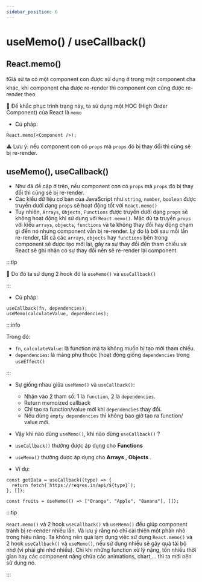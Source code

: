 ```yaml
---
sidebar_position: 6
---
```


# useMemo() / useCallback()

## React.memo()

❗️Giả sử ta có một component con được sử dụng ở trong một component cha khác, khi component cha được re-render thì component con cũng được re-render theo

🔑 Để khắc phục trình trạng này, ta sử dụng một HOC (High Order Component) của React là `memo`

- Cú pháp:

```tsx
React.memo(<Component />);
```

⚠ Lưu ý: nếu component con có `props` mà `props` đó bị thay đổi thì cũng sẽ bị re-render.

## useMemo(), useCallback()

- Như đã đề cập ở trên, nếu component con có `props` mà `props` đó bị thay đổi thì cũng sẽ bị re-render.
- Các kiểu dữ liệu cơ bản của JavaScript như `string`, `number`, `boolean` được truyền dưới dạng `props` sẽ hoạt động tốt với `React.memo()`
- Tuy nhiên, `Arrays`, `Objects`, `Functions` được truyền dưới dạng `props` sẽ không hoạt động khi sử dụng với `React.memo()`. Mặc dù ta truyền `props` với kiểu `arrays`, `objects`, `functions` và ta không thay đổi hay động chạm gì đến nó nhưng component vẫn bị re-render. Lý do là bởi sau mỗi lần re-render, tất cả các `arrays`, `objects` hay `functions` bên trong component sẽ được tạo mới lại, gây ra sự thay đổi đến tham chiếu và React sẽ ghi nhận có sự thay đổi nên sẽ re-render lại component.

:::tip

🔑 Do đó ta sử dụng 2 hook đó là `useMemo()` và `useCallback()`

:::

- Cú pháp:

```tsx
useCallback(fn, dependencies);
useMemo(calculateValue, dependencies);
```

:::info

Trong đó:

- `fn`, `calculateValue`: là function mà ta không muốn bị tạo mới tham chiếu.
- `dependencies`: là mảng phụ thuộc (hoạt động giống `dependencies` trong `useEffect()`

:::

- Sự giống nhau giữa `useMemo()` và `useCallback()`:

  - Nhận vào 2 tham số: 1 là `function`, 2 là `dependencies`.
  - Return memoized callback
  - Chỉ tạo ra function/value mới khi `dependencies` thay đổi.
  - Nếu dùng `empty dependencies` thì không bao giờ tạo ra function/ value mới.

- Vậy khi nào dùng `useMemo()`, khi nào dùng `useCallback()` ?
- `useCallback()` thường được áp dụng cho **Functions**
- `useMemo()` thường được áp dụng cho **Arrays** , **Objects** .
- Ví dụ:

```tsx
const getData = useCallback((type) => {
  return fetch(`https://reqres.in/api/${type}`);
}, []);
```

```tsx
const fruits = useMemo(() => ["Orange", "Apple", "Banana"], []);
```

:::tip

`React.memo()` và 2 hook `useCallback()` và `useMemo()` đều giúp component tránh bị re-render nhiều lần. Và lưu ý rằng nó chỉ cải thiện một phần nhỏ trong hiệu năng. Ta không nên quá lạm dụng việc sử dụng `React.memo()` và 2 hook `useCallback()` và `useMemo()`, nếu sử dụng nhiều sẽ gây quá tải bộ nhớ (vì phải ghi nhớ nhiều). Chỉ khi những function xử lý nặng, tốn nhiều thời gian hay các component nặng chứa các animations, chart,… thì ta mới nên sử dụng nó.

:::
